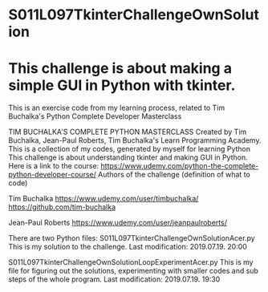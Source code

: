 # S011L097TkinterChallengeOwnSolution
# This challenge is about making a simple GUI in Python with tkinter. 
This is an exercise code from my learning process, related to Tim Buchalka's Python Complete Developer Masterclass

TIM BUCHALKA'S COMPLETE PYTHON MASTERCLASS Created by Tim Buchalka, Jean-Paul Roberts,
Tim Buchalka's Learn Programming Academy.
This is a collection of my codes, generated by myself for learning Python
This challenge is about understanding tkinter and making GUI in Python.
Here is a link to the course: https://www.udemy.com/python-the-complete-python-developer-course/
Authors of the challenge (definition of what to code)

Tim Buchalka
https://www.udemy.com/user/timbuchalka/
https://github.com/tim-buchalka

Jean-Paul Roberts
https://www.udemy.com/user/jeanpaulroberts/


There are two Python files:
S011L097TkinterChallengeOwnSolutionAcer.py
  This is my solution to the challenge.
  Last modification: 2019.07.19. 20:00
 
S011L097TkinterChallengeOwnSolutionLoopExperimentAcer.py
  This is my file for figuring out the solutions, experimenting with smaller codes and sub steps of the whole program.
  Last modification: 2019.07.19. 19:30
  
 
